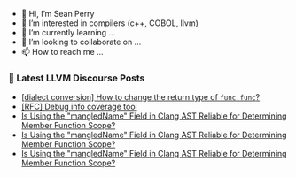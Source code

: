 - 👋 Hi, I’m Sean Perry
- 👀 I’m interested in compilers (c++, COBOL, llvm)
- 🌱 I’m currently learning ...
- 💞️ I’m looking to collaborate on ...
- 📫 How to reach me ...

<!---
s66perry/s66perry is a ✨ special ✨ repository because its `README.md` (this file) appears on your GitHub profile.
You can click the Preview link to take a look at your changes.
--->
### 📕 Latest LLVM Discourse Posts

<!-- DISCOURSE-LLVM:START -->
- [[dialect conversion] How to change the return type of `func.func`?](https://discourse.llvm.org/t/dialect-conversion-how-to-change-the-return-type-of-func-func/76419#post_9)
- [[RFC] Debug info coverage tool](https://discourse.llvm.org/t/rfc-debug-info-coverage-tool/81142#post_4)
- [Is Using the &quot;mangledName&quot; Field in Clang AST Reliable for Determining Member Function Scope?](https://discourse.llvm.org/t/is-using-the-mangledname-field-in-clang-ast-reliable-for-determining-member-function-scope/81167#post_4)
- [Is Using the &quot;mangledName&quot; Field in Clang AST Reliable for Determining Member Function Scope?](https://discourse.llvm.org/t/is-using-the-mangledname-field-in-clang-ast-reliable-for-determining-member-function-scope/81167#post_3)
- [Is Using the &quot;mangledName&quot; Field in Clang AST Reliable for Determining Member Function Scope?](https://discourse.llvm.org/t/is-using-the-mangledname-field-in-clang-ast-reliable-for-determining-member-function-scope/81167#post_2)
<!-- DISCOURSE-LLVM:END -->
